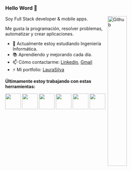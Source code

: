 ### Hello Word 👋
<img width="35%" align="right" alt="Github" src="https://user-images.githubusercontent.com/90738480/198813886-80f30816-b3c9-4058-9d35-3a33f8aaf3aa.gif" />

Soy Full Stack developer & mobile apps.

Me gusta la programación, resolver problemas, automatizar y crear aplicaciones.

- 🔭 Actualmente estoy estudiando Ingeniería Informática.
- 📚 Aprendiendo y mejorando cada día.
- 📫 Cómo contactarme: [Linkedin](https://www.linkedin.com/in/lauradsilvah/), [Gmail](mailto:lauradsilvah@gmail.com)
- ⚡ Mi portfolio: [LauraSilva](https://portfolio-laura-silva.vercel.app/)


**Últimamente estoy trabajando con estas herramientas:** 
<p align="left">
<img src="https://media3.giphy.com/media/kdFc8fubgS31b8DsVu/giphy.webp" width="50">
  <img src="https://media3.giphy.com/media/ln7z2eWriiQAllfVcn/200w.webp" width="50">
  <img src="https://i.giphy.com/media/LMt9638dO8dftAjtco/200.webp" width="50">
  <img src="https://i.giphy.com/media/KzJkzjggfGN5Py6nkT/200.webp" width="50">
  <img src="https://i.giphy.com/media/eNAsjO55tPbgaor7ma/200w.webp" width="50">
  <img src="https://i.giphy.com/media/IdyAQJVN2kVPNUrojM/200.webp" width="50">

</p>

<!--
**LauraSilvaH/LauraSilvaH** is a ✨ _special_ ✨ repository because its `README.md` (this file) appears on your GitHub profile.

Here are some ideas to get you started:

- 🔭 I’m currently working on ...
- 🌱 I’m currently learning ...
- 👯 I’m looking to collaborate on ...
- 🤔 I’m looking for help with ...
- 💬 Ask me about ...
- 📫 How to reach me: ...
- 😄 Pronouns: ...
- ⚡ Fun fact: ...
-->
